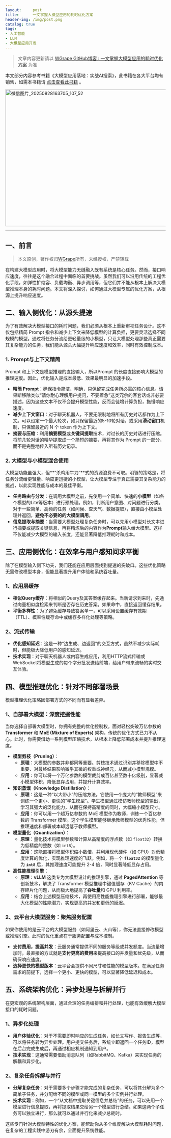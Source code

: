 ```yaml
---
layout:     post
title:      一文掌握大模型应用的耗时优化方案
header-img: /img/post.png
catalog: true
tags:
- 人工智能
- LLM
- 大模型应用开发
---
```


> 文章内容更新请以 [WGrape GitHub博客 : 一文掌握大模型应用的耗时优化方案](https://github.com/WGrape/Blog/issues/283) 为准

本文部分内容参考书籍《大模型应用落地：实战AI搜索》，此书籍在各大平台均有销售，如需本书籍请 [点击查看此书籍](https://item.jd.com/10169208264077.html) 。

<img width="1512" height="430" alt="微信图片_20250828163705_107_52" src="https://github.com/user-attachments/assets/c81190bb-b571-4fe2-ad6d-2bf92b88da15" />

***

## 一、前言
> 本文原创，著作权归[WGrape](https://github.com/WGrape)所有，未经授权，严禁转载

在构建大模型应用时，将大模型能力无缝融入既有系统是核心任务。然而，接口响应速度，往往是这个融合过程中面临的首要挑战。虽然我们可以沿用传统的工程优化手段，如弹性扩缩容、负载均衡、异步调用等，但它们并不能从根本上解决大模型推理本身的耗时问题。本文将深入探讨，如何通过大模型专属的优化方案，从根源上提升响应速度。

## 二、输入侧优化：从源头提速

为了有效解决大模型接口的耗时问题，我们必须从根本上重新审视任务设计。这不仅包括精简 Prompt 指令和减少上下文来降低模型的计算负担，更要灵活选择不同规模的模型。通过将任务分流给更轻量级的小模型，只让大模型处理那些真正需要其复杂能力的任务，我们能从源头大幅提升响应速度和效率，同时有效控制成本。

### 1.  **Prompt与上下文精简**

Prompt 和上下文是模型推理的直接输入，所以Prompt 的长度直接影响大模型的推理速度。因此，优化输入是成本最低、效果最明显的加速手段。

* **精简 Prompt**：确保指令简洁、明确，只保留完成任务所必需的核心信息。请果断移除类似“请你耐心理解用户提问，不要着急”这类冗余的客套话或非必要描述，因为这些文本不仅不会提升模型性能，反而会徒增计算负担，拖慢响应速度。
* **减少上下文窗口**：对于聊天机器人，不要无限制地将所有历史对话都作为上下文。可以设定一个最大轮次，如只保留最近的5-10轮对话，或采用**滑动窗口**机制，只保留最近的 N 个 token 作为上下文。
* **摘要与压缩**：利用**摘要模型**或**关键词提取**技术，对过长的历史对话进行压缩。将前几轮对话的精华提取成一个简短的摘要，再将其作为 Prompt 的一部分，而不是完整地传入所有历史记录。

### 2.  **大模型与小模型混合使用**
大模型功能虽强大，但**“杀鸡用牛刀”**式的资源浪费不可取。明智的策略是，将任务分流给更轻量、响应更迅捷的小模型，让大模型专注于真正需要其复杂能力的挑战，以此实现性能与成本的最佳平衡。

* **任务路由与分发**：在调用大模型之前，先使用一个简单、快速的**小模型**（如各个模型的Lite等版本）进行预处理。例如，判断用户意图、对问题进行分类。对于一些简单、高频的任务（如问候、查天气、数据提取），直接由小模型处理并返回，**避免不必要的的大模型调用**。
* **信息提取与摘要**：当需要大模型处理复杂任务时，可以先用小模型对长文本进行摘要或提取关键信息，再将精炼后的内容作为**Prompt**输入给大模型。这样不仅能减少大模型的输入长度，还能显著降低推理耗时和成本。

## 三、应用侧优化：在效率与用户感知间求平衡

除了在模型输入侧下功夫，我们还能在应用层面找到提速的突破口。这些优化策略无需修改模型本身，但能显著提升用户体验和系统吞吐量。

### 1、应用层缓存
* **相似Query缓存**：将相似的Query及其答案缓存起来。当新请求到来时，先通过向量相似度检索来判断是否存在历史答案。如果命中，直接返回缓存结果。
* **平衡多样性**：为了避免缓存导致答案单一，可以采用设置缓存有效期（TTL）、概率性缓存命中或缓存多样化处理等策略。

### 2、流式传输
* **优化感知延迟**：这是一种“边生成、边返回”的交互方式，虽然不减少实际耗时，但能极大降低用户的感知延迟。
* **技术实现**：对于聊天机器人或内容生成应用，利用HTTP流式传输或WebSocket将模型生成的每个字分批发送给前端，给用户带来流畅的实时交互体验。

## 四、模型推理优化：针对不同部署场景

模型推理优化策略因部署方式的不同而有显著差异。

### 1、自部署大模型：深度挖掘性能

当你选择自部署大模型时，你拥有完整的优化控制权。面对轻松突破万亿参数的 **Transformer** 和 **MoE (Mixture of Experts)** 架构，传统的优化方式已力不从心。此时，你需要借助一系列模型压缩技术，从根本上降低部署成本并提升推理速度。

* **模型剪枝（Pruning）**：
    * **原理**：大模型的参数并非都同等重要。剪枝技术通过识别并移除模型中不重要、对最终结果影响微乎其微的权重或神经元，从而减小模型规模。
    * **应用**：你可以将一个万亿参数的模型裁剪成百亿甚至数十亿级别，显著减小模型体积，降低显存占用，并提升计算效率。
* **知识蒸馏（Knowledge Distillation）**：
    * **原理**：这是一种“以大带小”的压缩方法。它使用一个庞大的“教师模型”来训练一个更小、更快的“学生模型”。学生模型通过模仿教师模型的输出，学习其强大的泛化能力，从而在保持高精度的同时，大幅缩小模型尺寸。
    * **应用**：你可以用一个超万亿参数的 MoE 模型作为教师，训练一个百亿参数的 Transformer 模型。这个学生模型能够继承教师模型的优秀性能，但推理速度和部署成本却远低于教师模型。
* **模型量化（Quantization）**：
    * **原理**：量化技术将模型参数和计算从高精度的浮点数（如 `float32`）转换为低精度的整数（如 `int8`）。
    * **应用**：这能直接将模型体积缩小数倍，并利用现代硬件（如 GPU）对低精度计算的优化，实现推理速度的飞跃。例如，将一个 **`float32`** 的模型量化为 **`int8`** 后，其推理速度可能提升 2-4 倍，同时显著降低显存占用。
* **高性能推理引擎**：
    * **原理**：**vLLM** 这类专为大模型设计的推理引擎，通过 **PagedAttention** 等创新技术，解决了 Transformer 模型推理中键值缓存（KV Cache）的内存碎片化问题，从而极大地提高了**吞吐量**和 GPU 利用率。
    * **应用**：结合上述模型压缩技术，再使用高性能推理引擎进行部署，能够最大化模型的性能潜力，实现更高的并发和更低的延迟。

### 2、云平台大模型服务：聚焦服务配置

如果你使用的是云平台的大模型服务（如阿里云、火山等），你无法直接修改模型或推理引擎。此时的优化重点在于服务配置与成本控制。

* **支付费用，提高并发**：云服务通常提供不同的服务等级或并发额度。当流量增加时，最直接的方式就是**支付更高的费用**来提高接口的并发量和优先级，从而确保响应速度。
* **选择更快的模型版本**：云平台会提供不同尺寸和性能的模型版本。在满足任务需求的前提下，选择一个更小、更快的模型，可以显著降低延迟和成本。

## 五、系统架构优化：异步处理与拆解并行

在更宏观的系统架构层面，通过合理的任务编排和并行处理，也能有效缓解大模型接口的耗时问题。

### 1、异步化处理
* **用户体验优化**：对于不需要即时响应的生成任务，如长文写作、报告生成等，可以将任务转为异步处理。用户提交任务后，系统立即返回一个任务ID，模型在后台完成生成后，再通过相应机制通知到用户。
* **技术实现**：这通常需要借助消息队列（如RabbitMQ、Kafka）来实现任务的解耦和异步化。

### 2、复杂任务拆解与并行
* **分解复杂任务**：对于需要多个步骤才能完成的复杂任务，可以将其分解为多个简单子任务，并分配给不同的模型或同一模型的多个实例并行处理。
* **技术实现**：例如，一个“从文档中提取关键信息并总结”的任务，可以先用一个模型进行信息提取，再将提取结果交给另一个模型进行总结。如果这两个子任务可以独立进行，那么就可以通过并行化来减少总耗时。

这些专门针对大模型特性的优化方案，能帮助你从多个维度解决大模型耗时问题，在复杂的工程实践中游刃有余，全面提升系统性能。
